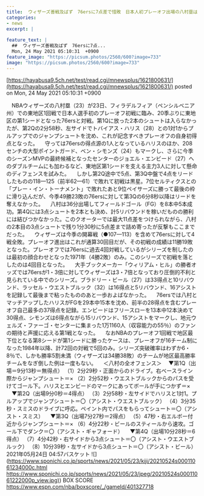 ```yaml
---
title:  ウィザーズ善戦及ばず　76ersに7点差で惜敗　日本人初プレーオフ出場の八村塁は12得点  
categories:
- news
excerpt: |
  
feature_text: |
  ##  ウィザーズ善戦及ばず　76ersに7点...
  Mon, 24 May 2021 05:10:31  +0900
feature_image: "https://picsum.photos/2560/600?image=733"
image: "https://picsum.photos/2560/600?image=733"
---
```


[https://hayabusa9.5ch.net/test/read.cgi/mnewsplus/1621800631/](https://hayabusa9.5ch.net/test/read.cgi/mnewsplus/1621800631/)
posted on Mon, 24 May 2021 05:10:31  +0900

<!--more-->

　NBAウィザーズの八村塁（23）が23日、フィラデルフィア（ペンシルベニア州）での東地区1回戦で日本人選手初のプレーオフ初戦に臨み、20季ぶりに東地区の第1シードとなった76ersと対戦。第1Qに放った2本のシュートは入らなかったが、第2Qの2分58秒、左サイドでトバイアス・ハリス（28）との1対1からプルアップでのジャンプシュートを沈め、これが記念すべきプレーオフの自身初得点となった。 　守っては76ersの得点源の1人となっているハリスのほか、208センチの大型ポイントガード、ベン・シモンズ（24）もマークし、さらに今季のシーズンMVPの最終候補となったセンターのジョエル・エンビード（27）へのダブルチームにも加わるなど、東地区第1シードを支える主力3人に対して懸命のディフェンスを試みた。 　しかし第2Q途中で5点、第3Q中盤で4点をリードしたものの118—125（前半62—61）で敗れて初戦は黒星。7位セルティクスとの「プレー・イン・トーナメント」で敗れたあと9位ペイサーズに勝って最後の枠に滑り込んだが、今季49勝23敗の76ersに対して第3Qの6分8秒以降はリードを奪えなかった。 　八村は36分出場してフィールドゴール（FG）を8本中5本成功。第4Qには3点シュートを2本とも決め、計5リバウンドを稼いだものの勝利には結びつかなかった。このクオーターでは最大11点差をつけられながら、八村の2本目の3点シュートで残り1分30秒に5点差まで詰め寄ったが反撃もここまでだった。 　ウィザーズは今季の開幕戦（●107—113）を含めて76ersに対して4戦全敗。プレーオフ進出はこれが通算30回目だが、その初戦の成績は11勝19敗となった。プレーオフでは76ersに過去4回対戦しているがシリーズを制したのは最初の顔合わせとなった1971年（4勝2敗）のみ。このシリーズで初戦を落としたのは4回目となった。 　大手ブックメーカー「ウィリアム・ヒル」の勝者オッズでは76ersが1・3倍に対してウィザーズは3・7倍となっており圧倒的不利と見られている中でのシリーズ。ブラドリー・ビール（27）は33得点と10リバウンド、ラッセル・ウエストブルック（32）は16得点と5リバウンド、16アシストを記録して最後まで粘ったもののあと一歩およばなかった。 　76ersでは八村とマッチアップしたハリスがFGを29本中15本を沈め、前半の28得点を含むプレーオフ自己最多の37得点を記録。エンビードはフリースローを13本中12本決めて30得点、シモンズは6得点ながら15リバウンド、15アシストをマークし、地元ウェルズ・ファーゴ・センターに集まった1万1160人（収容能力の55％）のファンの期待と声援に応える第1戦となった。 　なおNBAのプレーオフ1回戦で地区最下位となる第8シードが第1シードに勝ったケースは、プレーオフが16チーム制になった1984年以降、計72回の対戦で5回のみ。シリーズ突破確率はわずか6・8％で、しかも勝率5割未満（ウィザーズは34勝38敗）のチームが地区最高勝率チームをなぎ倒した例は一度もない。 　＜八村の全オフェンス＞ 　▼第1Q（出場＝9分13秒＝無得点） （1）2分29秒・正面からのドライブ。右ベースライン際からジャンプシュート＝× （2）2分52秒・ウエストブルックからのパスを受けてゴール下。ハリスとエンビードのマークにあってボールが手につかず＝× 　▼第2Q（出場9分0秒＝4得点） （3）2分58秒・左サイドでハリスと1対1。プルアップでジャンプシュート＝〇（アシスト・ウエストブルック） （4）3分35秒・スミスのドライブに呼応。ペイント内でパスをもらってシュート＝〇（アシスト・スミス） 　▼第3Q（出場7分27秒＝2得点） （5）47秒・右エルボー付近からジャンプシュート＝× （6）4分22秒・ビールのスティールから速攻。ゴール下でダンク＝〇（アシスト・ギャフォード） 　▼第4Q（出場10分28秒＝6得点） （7）4分42秒・右サイドから3点シュート＝〇（アシスト・ウエストブルック） （8）10分39秒・左サイドから3点シュート＝〇（アシスト・ビール） 2021年05月24日 04:57バスケット ![](https://www.sponichi.co.jp/sports/news/2021/05/23/kiji/20210524s00011061234000c.html [https://www.sponichi.co.jp/sports/news/2021/05/23/jpeg/20210524s00011061222000p_view.jpg)](https://www.sponichi.co.jp/sports/news/2021/05/23/jpeg/20210524s00011061222000p_view.jpg)) BOX SCORE https://www.espn.com/nba/boxscore/_/gameId/401327718
